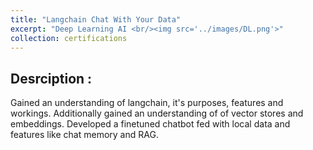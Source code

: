 ```yaml
---
title: "Langchain Chat With Your Data"
excerpt: "Deep Learning AI <br/><img src='../images/DL.png'>"
collection: certifications
---
```


## Desrciption :

Gained an understanding of langchain, it's purposes, features and workings. Additionally gained an understanding of of vector stores and embeddings.
Developed a finetuned chatbot fed with local data and features like chat memory and RAG.
